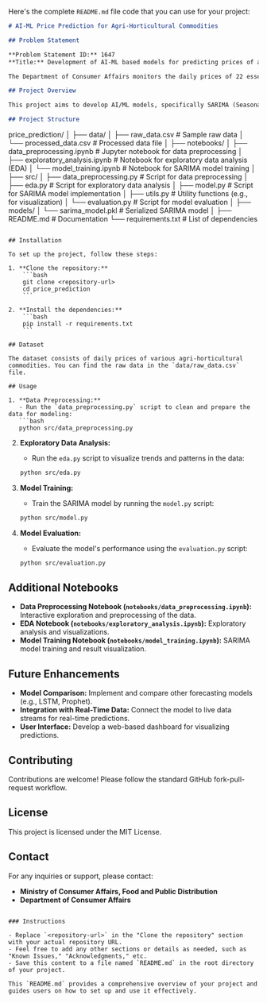 Here's the complete `README.md` file code that you can use for your project:

```markdown
# AI-ML Price Prediction for Agri-Horticultural Commodities

## Problem Statement

**Problem Statement ID:** 1647  
**Title:** Development of AI-ML based models for predicting prices of agri-horticultural commodities such as pulses and vegetables (onion, potato, etc.)

The Department of Consumer Affairs monitors the daily prices of 22 essential food commodities through 550 price reporting centers across the country. The Department also maintains buffer stock of pulses (gram, tur, urad, moong, and masur), and onion for strategic market interventions to stabilize the volatility in prices. Decisions for market interventions, such as the release of stocks from the buffer, are taken based on price trends and outlook. Currently, price analyses are based on seasonality, historical and emerging trends, market intelligence inputs, crop sowing, and production estimates. ARIMA-based economic models have also been used to examine and forecast prices of pulses.

## Project Overview

This project aims to develop AI/ML models, specifically SARIMA (Seasonal AutoRegressive Integrated Moving Average), to forecast the prices of selected agri-horticultural commodities. The prediction models will assist the Ministry of Consumer Affairs in stabilizing prices and planning effective market interventions.

## Project Structure

```
price_prediction/
│
├── data/
│   ├── raw_data.csv          # Sample raw data
│   └── processed_data.csv    # Processed data file
│
├── notebooks/
│   ├── data_preprocessing.ipynb  # Jupyter notebook for data preprocessing
│   ├── exploratory_analysis.ipynb # Notebook for exploratory data analysis (EDA)
│   └── model_training.ipynb      # Notebook for SARIMA model training
│
├── src/
│   ├── data_preprocessing.py  # Script for data preprocessing
│   ├── eda.py                 # Script for exploratory data analysis
│   ├── model.py               # Script for SARIMA model implementation
│   ├── utils.py               # Utility functions (e.g., for visualization)
│   └── evaluation.py          # Script for model evaluation
│
├── models/
│   └── sarima_model.pkl       # Serialized SARIMA model
│
├── README.md                  # Documentation
└── requirements.txt           # List of dependencies
```

## Installation

To set up the project, follow these steps:

1. **Clone the repository:**
    ```bash
    git clone <repository-url>
    cd price_prediction
    ```

2. **Install the dependencies:**
    ```bash
    pip install -r requirements.txt
    ```

## Dataset

The dataset consists of daily prices of various agri-horticultural commodities. You can find the raw data in the `data/raw_data.csv` file.

## Usage

1. **Data Preprocessing:**
   - Run the `data_preprocessing.py` script to clean and prepare the data for modeling:
   ```bash
   python src/data_preprocessing.py
   ```

2. **Exploratory Data Analysis:**
   - Run the `eda.py` script to visualize trends and patterns in the data:
   ```bash
   python src/eda.py
   ```

3. **Model Training:**
   - Train the SARIMA model by running the `model.py` script:
   ```bash
   python src/model.py
   ```

4. **Model Evaluation:**
   - Evaluate the model's performance using the `evaluation.py` script:
   ```bash
   python src/evaluation.py
   ```

## Additional Notebooks

- **Data Preprocessing Notebook (`notebooks/data_preprocessing.ipynb`):** Interactive exploration and preprocessing of the data.
- **EDA Notebook (`notebooks/exploratory_analysis.ipynb`):** Exploratory analysis and visualizations.
- **Model Training Notebook (`notebooks/model_training.ipynb`):** SARIMA model training and result visualization.

## Future Enhancements

- **Model Comparison:** Implement and compare other forecasting models (e.g., LSTM, Prophet).
- **Integration with Real-Time Data:** Connect the model to live data streams for real-time predictions.
- **User Interface:** Develop a web-based dashboard for visualizing predictions.

## Contributing

Contributions are welcome! Please follow the standard GitHub fork-pull-request workflow.

## License

This project is licensed under the MIT License.

## Contact

For any inquiries or support, please contact:
- **Ministry of Consumer Affairs, Food and Public Distribution**
- **Department of Consumer Affairs**
```

### Instructions

- Replace `<repository-url>` in the "Clone the repository" section with your actual repository URL.
- Feel free to add any other sections or details as needed, such as "Known Issues," "Acknowledgments," etc.
- Save this content to a file named `README.md` in the root directory of your project.

This `README.md` provides a comprehensive overview of your project and guides users on how to set up and use it effectively.